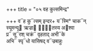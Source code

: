+++
title = "०५ वह कुत्समिन्द्र"

+++
व᳓ह कु᳓त्सम् इन्दर+ य᳓स्मि° चाक᳓न्  
स्यूमन्यू᳓ ऋज्रा᳓ वा᳐᳓तस्य अ᳓श्वा  
प्र᳓ सू᳓रश् चक्रं᳓ वृहताद् अभी᳓के  
अभि᳓ स्पृ᳓धो यासिषद् व᳓ज्रबाहुः